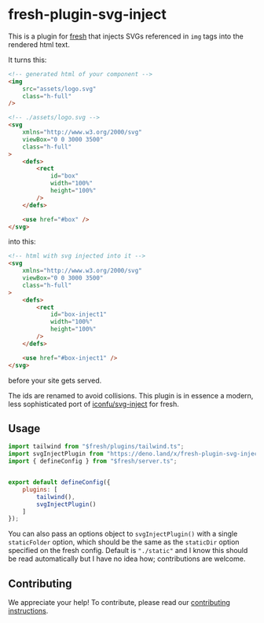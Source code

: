 # fresh-plugin-svg-inject

This is a plugin for [fresh](https://github.com/denoland/fresh) that injects SVGs referenced in `img` tags into the rendered html text.

It turns this:

```html
<!-- generated html of your component -->
<img
	src="assets/logo.svg"
	class="h-full"
/>
```

```html
<!-- ./assets/logo.svg -->
<svg
	xmlns="http://www.w3.org/2000/svg"
	viewBox="0 0 3000 3500"
	class="h-full"
>
	<defs>
		<rect
			id="box"
			width="100%"
			height="100%"
		/>
	</defs>

	<use href="#box" />
</svg>
```

into this:

```html
<!-- html with svg injected into it -->
<svg
	xmlns="http://www.w3.org/2000/svg"
	viewBox="0 0 3000 3500"
	class="h-full"
>
	<defs>
		<rect
			id="box-inject1"
			width="100%"
			height="100%"
		/>
	</defs>

	<use href="#box-inject1" />
</svg>
```

before your site gets served.

The ids are renamed to avoid collisions. This plugin is in essence a modern, less sophisticated port of [iconfu/svg-inject](https://github.com/iconfu/svg-inject) for fresh.

## Usage

```js
import tailwind from "$fresh/plugins/tailwind.ts";
import svgInjectPlugin from "https://deno.land/x/fresh-plugin-svg-inject/main.js";
import { defineConfig } from "$fresh/server.ts";


export default defineConfig({
	plugins: [
		tailwind(),
		svgInjectPlugin()
	]
});
```

You can also pass an options object to `svgInjectPlugin()` with a single `staticFolder` option, which should be the same as the `staticDir` option specified on the fresh config. Default is `"./static"` and I know this should be read automatically but I have no idea how; contributions are welcome.

## Contributing

We appreciate your help! To contribute, please read our [contributing instructions](./contributing.md).
